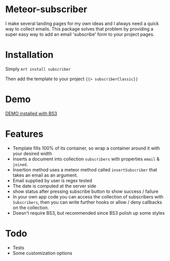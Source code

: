 Meteor-subscriber
=====

I make several landing pages for my own ideas and I always need a quick way to collect emails. This package solves that problem by providing a super easy way to add an email 'subscribe' form to your project pages. 

Installation
====
Simply 
```mrt install subscriber```

Then add the template to your project
```{{> subscriberClassic}}```

Demo
====
[DEMO installed with BS3](https://subscriber.meteor.com/)

Features
====
* Template fills 100% of its container, so wrap a container around it with your desired width
* Inserts a document into collection ```subscribers``` with properties ```email``` & ```joined```. 
* Insertion method uses a meteor method called ```insertSubscriber``` that takes an email as an argument. 
* Email supplied by user is regex tested
* The date is computed at the server side
* show status after pressing subscribe button to show success / failure
* In your own app code you can access the collection of subscribers with ```Subscribers```, then you can write further hooks or allow / deny callbacks on the collection.
* Doesn't require BS3, but recommended since BS3 polish up some styles

Todo
====
* Tests
* Some customization options